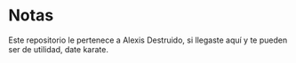 # Notas

Este repositorio le pertenece a Alexis Destruido, si llegaste aquí y te pueden ser de utilidad, date karate. 
